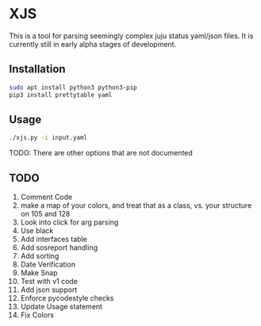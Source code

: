 # XJS

This is a tool for parsing seemingly complex juju status yaml/json files.  It
is currently still in early alpha stages of development.

## Installation

```bash
sudo apt install python3 python3-pip
pip3 install prettytable yaml
```

## Usage

```bash
./xjs.py -i input.yaml
```

TODO: There are other options that are not documented

## TODO

1.  Comment Code
2.  make a map of your colors, and treat that as a class, vs. your structure on 105 and 128
3.  Look into click for arg parsing
4.  Use black
5.  Add interfaces table
6.  Add sosreport handling
7.  Add sorting
8.  Date Verification
9.  Make Snap
10.  Test with v1 code
11.  Add json support
12.  Enforce pycodestyle checks
13.  Update Usage statement
13.  Fix Colors

